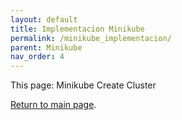 ```yaml
---
layout: default
title: Implementacion Minikube
permalink: /minikube_implementacion/
parent: Minikube
nav_order: 4
---
```


This page: Minikube Create Cluster

[Return to main page]({{site.baseurl}}/).